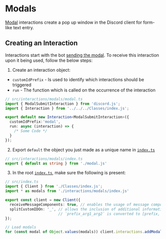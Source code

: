 # Modals

[Modal](https://discordjs.guide/interactions/modals.html) interactions create a pop up window in the Discord client for form-like text entry.

## Creating an Interaction

Interactions start with the bot [sending the modal](https://discordjs.guide/interactions/modals.html#building-and-responding-with-modals). To receive this interaction upon it being used, follow the below steps:

1. Create an interaction object:

- `customIdPrefix` - Is used to identify which interactions should be triggered
- `run` - The function which is called on the occurrence of the interaction

```ts
// src/interactions/modals/modal.ts
import { ModalSubmitInteraction } from 'discord.js';
import { Interaction } from '../../../Classes/index.js';

export default new Interaction<ModalSubmitInteraction>({
  customIdPrefix:'modal',
  run: async (interaction) => {
    /* Some Code */
  }
});
```

2. Export `default` the object you just made as a unique name in [`index.ts`](index.ts)

```ts
// src/interactions/modals/index.ts
export { default as string } from './modal.js'
```

3. In the root [`index.ts`](../../index.ts), make sure the following is present:

```ts
// src/index.ts
import { Client } from './Classes/index.js';
import * as modals from './interactions/modals/index.js'

export const client = new Client({
  receiveMessageComponents: true, // enables the usage of message components
  splitCustomIDOn: '_', // allows the inclusion of additional information in a custom ID
                        // `prefix_arg1_arg2` is converted to [prefix, arg1, arg2]
});

// Load modals
for (const modal of Object.values(modals)) client.interactions.addModal(modal);
```
